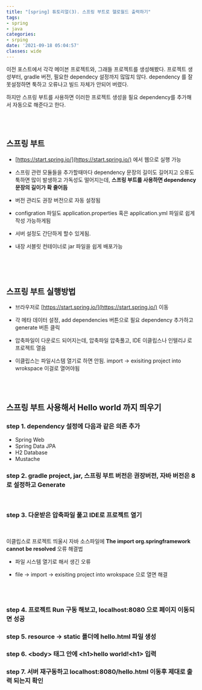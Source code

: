 ```yaml
---
title: "[spring] 튜토리얼(3). 스프링 부트로 헬로월드 출력하기"
tags:
- spring
- java
categories:
- srping
date: '2021-09-18 05:04:57'
classes: wide
---
```


이전 포스트에서 각각 메이븐 프로젝트와, 그래들 프로젝트를 생성해봤다. 프로젝트 생성부터, gradle 버전, 필요한 dependecy 설정까지 많많치 않다. dependency 를 잘못설정하면 툭하고 오류나고 빌드 자체가 안되어 버렸다.

하지만 스프링 부트를 사용하면 이러한 프로젝트 생성을 필요 dependency를 추가해서 자동으로 해준다고 한다.

<br>
<br>

## 스프링 부트
- [https://start.spring.io/](https://start.spring.io/) 에서 웹으로 실행 가능

- 스프링 관련 모듈들을 추가할때마다 dependency 문장의 길이도 길어지고 오류도 툭하면 많이 발생하고 가독성도 떨어지는데, **스프링 부트를 사용하면 dependency 문장의 길이가 확 줄어듬**

- 버전 관리도 권장 버전으로 자동 설정됨


- configration 파일도 application.properties 혹은 application.yml 파일로 쉽게 작성 가능하게됨

- 서버 설정도 간단하게 할수 있게됨. 

- 내장 서블릿 컨테이너로 jar 파일을 쉽게 배포가능

<br>
<br>
<br>

## 스프링 부트 실행방법
- 브라우저로 [https://start.spring.io/](https://start.spring.io/) 이동

- 각 메타 데이터 설정, add dependencies 버튼으로 필요 dependency 추가하고 generate 버튼 클릭


- 압축파일이 다운로드 되어지는데, 압축파일 압축풀고, IDE 이클립스나 인텔리J 로 프로젝트 열음

- 이클립스는 파일시스템 열기로 하면 안됨. import -> exisiting project into wrokspace 이걸로 열어야됨


<br>
<br>


## 스프링 부트 사용해서 Hello world 까지 띄우기
### step 1. dependency 설정에 다음과 같은 의존 추가
- Spring Web
- Spring Data JPA
- H2 Database
- Mustache

### step 2. gradle project, jar, 스프링 부트 버전은 권장버전, 자바 버전은 8 로 설정하고 Generate

<br>

### step 3. 다운받은 압축파일 풀고 IDE로 프로젝트 열기

<br>

이클립스로 프로젝트 띄울시 자바 소스파일에 **The import org.springframework cannot be resolved** 오류 해결법

- 파일 시스템 열기로 해서 생긴 오류

- file -> import -> exisiting project into wrokspace 으로 열면 해결

<br>
<br>

### step 4. 프로젝트 Run 구동 해보고, localhost:8080 으로 페이지 이동되면 성공

### step 5. resource -> static 폴더에 hello.html 파일 생성

### step 6. \<body> 태그 안에 \<h1>hello world!\<h1> 입력

### step 7. 서버 재구동하고 localhost:8080/hello.html 이동후 제대로 출력 되는지 확인

